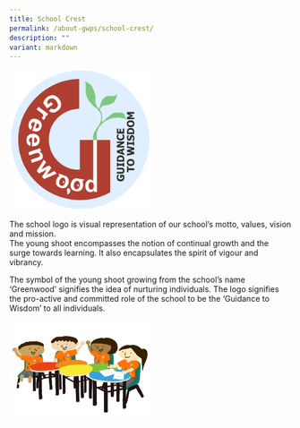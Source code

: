 ```yaml
---
title: School Crest
permalink: /about-gwps/school-crest/
description: ""
variant: markdown
---
```

<img src="/images/SCHOOL%20CREST/logo2.png" style="width:50%">
	

The school logo is visual representation of our school’s&nbsp;motto, values, vision and mission.<br>
The young shoot encompasses the notion of continual growth and the surge towards learning. It also encapsulates the spirit of vigour and vibrancy. 
<p>The symbol of the young shoot growing from the school’s name ‘Greenwood’ signifies the idea of nurturing individuals. The logo signifies the pro-active and committed role of the school to be the ‘Guidance to Wisdom’ to all individuals.
</p><p>
<img src="/images/Picture3.png" style="width:50%"></p>